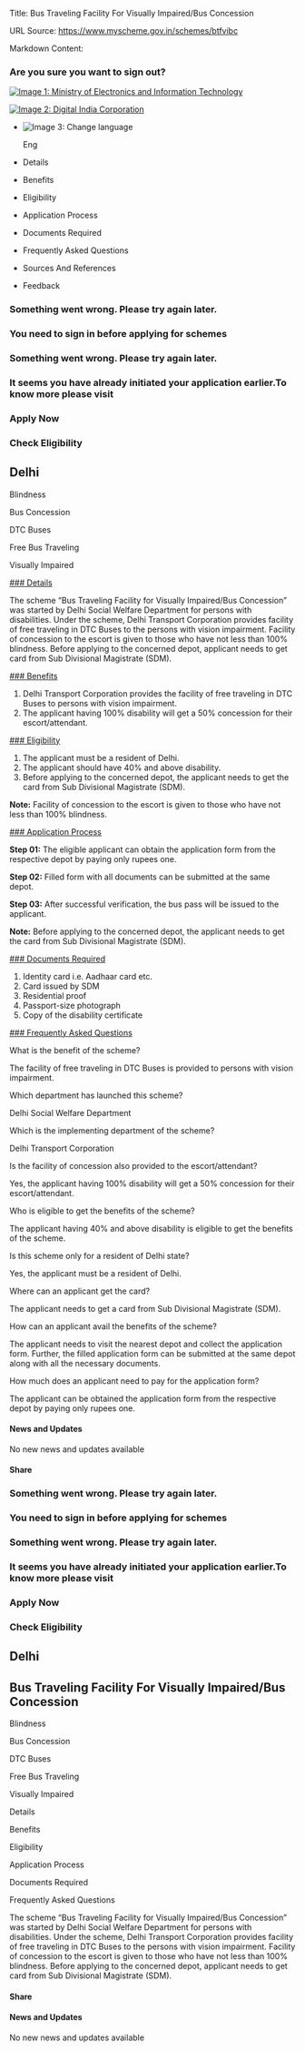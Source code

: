Title: Bus Traveling Facility For Visually Impaired/Bus Concession

URL Source: https://www.myscheme.gov.in/schemes/btfvibc

Markdown Content:
### Are you sure you want to sign out?

[![Image 1: Ministry of Electronics and Information Technology](https://cdn.myscheme.in/images/logos/emblem-black.svg)](https://www.myscheme.gov.in/)

[![Image 2: Digital India Corporation](https://cdn.myscheme.in/images/logos/digital-india-black.svg)](https://www.digitalindia.gov.in/)

*   ![Image 3: Change language](blob:https://www.myscheme.gov.in/b9a31d3949b1882a09ed2f8508d538f3)
    
    Eng
    

*   Details
*   Benefits
*   Eligibility
*   Application Process
*   Documents Required
*   Frequently Asked Questions
*   Sources And References
*   Feedback

### Something went wrong. Please try again later.

### 

### You need to sign in before applying for schemes

### Something went wrong. Please try again later.

### It seems you have already initiated your application earlier.To know more please visit

### Apply Now

### Check Eligibility

Delhi
-----

Blindness

Bus Concession

DTC Buses

Free Bus Traveling

Visually Impaired

[### Details](https://www.myscheme.gov.in/schemes/btfvibc#details)

The scheme “Bus Traveling Facility for Visually Impaired/Bus Concession” was started by Delhi Social Welfare Department for persons with disabilities. Under the scheme, Delhi Transport Corporation provides facility of free traveling in DTC Buses to the persons with vision impairment. Facility of concession to the escort is given to those who have not less than 100% blindness. Before applying to the concerned depot, applicant needs to get card from Sub Divisional Magistrate (SDM).

[### Benefits](https://www.myscheme.gov.in/schemes/btfvibc#benefits)

1.  Delhi Transport Corporation provides the facility of free traveling in DTC Buses to persons with vision impairment.
2.  The applicant having 100% disability will get a 50% concession for their escort/attendant.

[### Eligibility](https://www.myscheme.gov.in/schemes/btfvibc#eligibility)

1.  The applicant must be a resident of Delhi.
2.  The applicant should have 40% and above disability.
3.  Before applying to the concerned depot, the applicant needs to get the card from Sub Divisional Magistrate (SDM).

**Note:** Facility of concession to the escort is given to those who have not less than 100% blindness.

[### Application Process](https://www.myscheme.gov.in/schemes/btfvibc#application-process)

**Step 01:** The eligible applicant can obtain the application form from the respective depot by paying only rupees one.

**Step 02:** Filled form with all documents can be submitted at the same depot.

**Step 03:** After successful verification, the bus pass will be issued to the applicant.

**Note:** Before applying to the concerned depot, the applicant needs to get the card from Sub Divisional Magistrate (SDM).

[### Documents Required](https://www.myscheme.gov.in/schemes/btfvibc#documents-required)

1.  Identity card i.e. Aadhaar card etc.
2.  Card issued by SDM
3.  Residential proof
4.  Passport-size photograph
5.  Copy of the disability certificate

[### Frequently Asked Questions](https://www.myscheme.gov.in/schemes/btfvibc#faqs)

What is the benefit of the scheme?

The facility of free traveling in DTC Buses is provided to persons with vision impairment.

Which department has launched this scheme?

Delhi Social Welfare Department

Which is the implementing department of the scheme?

Delhi Transport Corporation

Is the facility of concession also provided to the escort/attendant?

Yes, the applicant having 100% disability will get a 50% concession for their escort/attendant.

Who is eligible to get the benefits of the scheme?

The applicant having 40% and above disability is eligible to get the benefits of the scheme.

Is this scheme only for a resident of Delhi state?

Yes, the applicant must be a resident of Delhi.

Where can an applicant get the card?

The applicant needs to get a card from Sub Divisional Magistrate (SDM).

How can an applicant avail the benefits of the scheme?

The applicant needs to visit the nearest depot and collect the application form. Further, the filled application form can be submitted at the same depot along with all the necessary documents.

How much does an applicant need to pay for the application form?

The applicant can be obtained the application form from the respective depot by paying only rupees one.

#### News and Updates

No new news and updates available

#### Share

### Something went wrong. Please try again later.

### 

### You need to sign in before applying for schemes

### Something went wrong. Please try again later.

### It seems you have already initiated your application earlier.To know more please visit

### Apply Now

### Check Eligibility

Delhi
-----

Bus Traveling Facility For Visually Impaired/Bus Concession
-----------------------------------------------------------

Blindness

Bus Concession

DTC Buses

Free Bus Traveling

Visually Impaired

Details

Benefits

Eligibility

Application Process

Documents Required

Frequently Asked Questions

The scheme “Bus Traveling Facility for Visually Impaired/Bus Concession” was started by Delhi Social Welfare Department for persons with disabilities. Under the scheme, Delhi Transport Corporation provides facility of free traveling in DTC Buses to the persons with vision impairment. Facility of concession to the escort is given to those who have not less than 100% blindness. Before applying to the concerned depot, applicant needs to get card from Sub Divisional Magistrate (SDM).

#### Share

#### News and Updates

No new news and updates available
